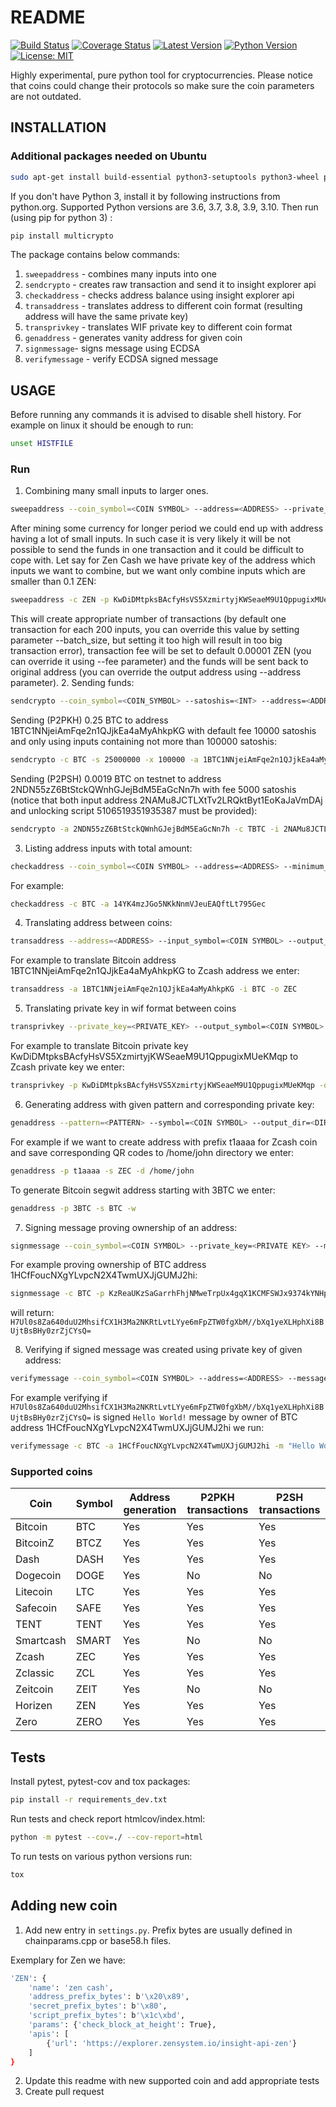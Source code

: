 # README

[![Build Status](https://app.travis-ci.com/tompin/multicrypto.svg?branch=master)](https://app.travis-ci.com/github/tompin/multicrypto)
[![Coverage Status](https://coveralls.io/repos/github/tompin/multicrypto/badge.svg?branch=master)](https://coveralls.io/github/tompin/multicrypto?branch=master)
[![Latest Version](https://img.shields.io/pypi/v/multicrypto.svg)](https://pypi.python.org/pypi/multicrypto/)
[![Python Version](https://img.shields.io/pypi/pyversions/multicrypto.svg)](https://www.python.org/)
[![License: MIT](https://img.shields.io/badge/License-MIT-blue.svg)](https://opensource.org/licenses/MIT)

Highly experimental, pure python tool for cryptocurrencies.
Please notice that coins could change their protocols so make sure the coin parameters are not outdated. 

## INSTALLATION

### Additional packages needed on Ubuntu
```bash
sudo apt-get install build-essential python3-setuptools python3-wheel python3-dev python3-pip
```

If you don't have Python 3, install it by following instructions from python.org. 
Supported Python versions are 3.6, 3.7, 3.8, 3.9, 3.10. Then run (using pip for python 3) :
```bash
pip install multicrypto
```

The package contains below commands:
 1. `sweepaddress` - combines many inputs into one
 2. `sendcrypto` - creates raw transaction and send it to insight explorer api
 3. `checkaddress` - checks address balance using insight explorer api
 4. `transaddress` - translates address to different coin format (resulting address will have the same private key) 
 5. `transprivkey` - translates WIF private key to different coin format
 6. `genaddress` - generates vanity address for given coin
 7. `signmessage`- signs message using ECDSA
 8. `verifymessage` - verify ECDSA signed message  

## USAGE
Before running any commands it is advised to disable shell history. For example on linux it should 
be enough to run:
```bash
unset HISTFILE
```
### Run
1. Combining many small inputs to larger ones.
```bash
sweepaddress --coin_symbol=<COIN SYMBOL> --address=<ADDRESS> --private_key=<PRIVATE KEY> --minimum_input_threshold=<INT> --maximum_input_threshold=<INT>
```
After mining some currency for longer period we could end up with address having a lot of small inputs. 
In such case it is very likely it will be not possible to send the funds in one transaction and it could 
be difficult to cope with. Let say for Zen Cash we have private key of the address which inputs 
we want to combine, but we want only combine inputs which are smaller than 0.1 ZEN:
```bash
sweepaddress -c ZEN -p KwDiDMtpksBAcfyHsVS5XzmirtyjKWSeaeM9U1QppugixMUeKMqp --maximum_input_threshold==10000000
```
This will create appropriate number of transactions (by default one transaction for each 200 inputs, you can 
override this value by setting parameter --batch_size, but setting it too high will result in too big transaction error),
transaction fee will be set to default 0.00001 ZEN (you can override it using --fee parameter) and the
funds will be sent back to original address (you can override the output address using --address parameter).
2. Sending funds:
```bash
sendcrypto --coin_symbol=<COIN_SYMBOL> --satoshis=<INT> --address=<ADDRESS> --private_key=<PRIVATE KEY> --minimum_input_threshold=<INT> --maximum_input_threshold=<INT>
```
Sending (P2PKH) 0.25 BTC to address 1BTC1NNjeiAmFqe2n1QJjkEa4aMyAhkpKG with default fee 10000 satoshis
and only using inputs containing not more than 100000 satoshis:
```bash
sendcrypto -c BTC -s 25000000 -x 100000 -a 1BTC1NNjeiAmFqe2n1QJjkEa4aMyAhkpKG -p KwDiDMtpksBAcfyHsVS5XzmirtyjKWSeaeM9U1QppugixMUeKMqp
```
Sending (P2PSH) 0.0019 BTC on testnet to address 2NDN55zZ6BtStckQWnhGJejBdM5EaGcNn7h with fee 5000 satoshis
(notice that both input address 2NAMu8JCTLXtTv2LRQktByt1EoKaJaVmDAj and unlocking script 5106519351935387
must be provided):
```bash
sendcrypto -a 2NDN55zZ6BtStckQWnhGJejBdM5EaGcNn7h -c TBTC -i 2NAMu8JCTLXtTv2LRQktByt1EoKaJaVmDAj -u 5106519351935387 -s 190000 -f 5000
```
3. Listing address inputs with total amount:
```bash
checkaddress --coin_symbol=<COIN SYMBOL> --address=<ADDRESS> --minimum_input_threshold=<INT> --maximum_input_threshold=<INT>
``` 
For example:
```bash
checkaddress -c BTC -a 14YK4mzJGo5NKkNnmVJeuEAQftLt795Gec
```
4. Translating address between coins:
```bash
transaddress --address=<ADDRESS> --input_symbol=<COIN SYMBOL> --output_symbol=<COIN SYMBOL>
```
For example to translate Bitcoin address 1BTC1NNjeiAmFqe2n1QJjkEa4aMyAhkpKG to Zcash address we enter:
```bash
transaddress -a 1BTC1NNjeiAmFqe2n1QJjkEa4aMyAhkpKG -i BTC -o ZEC
```
5. Translating private key in wif format between coins
```bash
transprivkey --private_key=<PRIVATE_KEY> --output_symbol=<COIN SYMBOL>
```
For example to translate Bitcoin private key KwDiDMtpksBAcfyHsVS5XzmirtyjKWSeaeM9U1QppugixMUeKMqp
to Zcash private key we enter:
```bash
transprivkey -p KwDiDMtpksBAcfyHsVS5XzmirtyjKWSeaeM9U1QppugixMUeKMqp -o ZEC
```
6. Generating address with given pattern and corresponding private key:
```bash
genaddress --pattern=<PATTERN> --symbol=<COIN SYMBOL> --output_dir=<DIRECTORY TO STORE QR CODES>
```
For example if we want to create address with prefix t1aaaa for Zcash coin and save corresponding
QR codes to /home/john directory we enter:
```bash
genaddress -p t1aaaa -s ZEC -d /home/john
```
To generate Bitcoin segwit address starting with 3BTC we enter:
```bash
genaddress -p 3BTC -s BTC -w
```
7. Signing message proving ownership of an address:
```bash
signmessage --coin_symbol=<COIN SYMBOL> --private_key=<PRIVATE KEY> --message=<MESSAGE TO SIGN>
```
For example proving ownership of BTC address 1HCfFoucNXgYLvpcN2X4TwmUXJjGUMJ2hi:
```bash
signmessage -c BTC -p KzReaUKzSaGarrhFhjNMweTrpUx4gqX1KCMFSWJx9374kYNHpmSu -m "Hello World!"
```
will return: `H7Ul0s8Za640duU2MhsifCX1H3Ma2NKRtLvtLYye6mFpZTW0fgXbM//bXq1yeXLHphXi8BUjtBsBHy0zrZjCYsQ=`

8. Verifying if signed message was created using private key of given address:
```bash
verifymessage --coin_symbol=<COIN SYMBOL> --address=<ADDRESS> --message=<MESSAGE> --signed_message=<SIGNED MESSAGE>
```
For example verifying if `H7Ul0s8Za640duU2MhsifCX1H3Ma2NKRtLvtLYye6mFpZTW0fgXbM//bXq1yeXLHphXi8BUjtBsBHy0zrZjCYsQ=`
is signed `Hello World!` message by owner of BTC address 1HCfFoucNXgYLvpcN2X4TwmUXJjGUMJ2hi we run:
```bash
verifymessage -c BTC -a 1HCfFoucNXgYLvpcN2X4TwmUXJjGUMJ2hi -m "Hello World!" -s H7Ul0s8Za640duU2MhsifCX1H3Ma2NKRtLvtLYye6mFpZTW0fgXbM//bXq1yeXLHphXi8BUjtBsBHy0zrZjCYsQ=
```

### Supported coins
| Coin | Symbol | Address generation | P2PKH transactions | P2SH transactions |
| --- | --- | --- | --- | --- |
| Bitcoin | BTC | Yes | Yes | Yes |
| BitcoinZ | BTCZ | Yes | Yes | Yes |
| Dash | DASH | Yes | Yes | Yes |
| Dogecoin | DOGE | Yes | No | No |
| Litecoin | LTC | Yes | Yes | Yes |
| Safecoin | SAFE | Yes | Yes | Yes |
| TENT | TENT | Yes | Yes | Yes |
| Smartcash | SMART | Yes | No | No |
| Zcash | ZEC | Yes | Yes | Yes |
| Zclassic | ZCL | Yes | Yes | Yes |
| Zeitcoin | ZEIT | Yes | No | No |
| Horizen | ZEN | Yes | Yes | Yes |
| Zero | ZERO | Yes | Yes | Yes |

## Tests
Install pytest, pytest-cov and tox packages:
```bash
pip install -r requirements_dev.txt
```
Run tests and check report htmlcov/index.html:
```bash
python -m pytest --cov=./ --cov-report=html
```
To run tests on various python versions run:
```bash
tox
```

## Adding new coin
1. Add new entry in `settings.py`. Prefix bytes are usually defined in chainparams.cpp or 
base58.h files. 

Exemplary for Zen we have:
```bash
'ZEN': {
    'name': 'zen cash',
    'address_prefix_bytes': b'\x20\x89',
    'secret_prefix_bytes': b'\x80',
    'script_prefix_bytes': b'\x1c\xbd',
    'params': {'check_block_at_height': True},
    'apis': [
        {'url': 'https://explorer.zensystem.io/insight-api-zen'}
    ]
}
```
2. Update this readme with new supported coin and add appropriate tests
3. Create pull request
